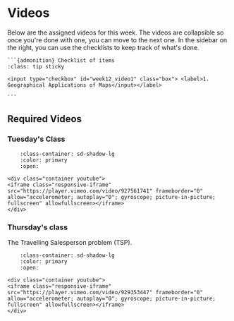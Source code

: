 # Videos

Below are the assigned videos for this week. 
The videos are collapsible so once you're done with one, you can move to the next one.
In the sidebar on the right, you can use the checklists to keep track of what's done.

````{margin}
```{admonition} Checklist of items
:class: tip sticky

<input type="checkbox" id="week12_video1" class="box"> <label>1. Geographical Applications of Maps</input></label>

```
````

## Required Videos

### Tuesday's Class

```{dropdown} 1. Geographical Applications of Maps
    :class-container: sd-shadow-lg
    :color: primary
    :open:

<div class="container youtube">
<iframe class="responsive-iframe" src="https://player.vimeo.com/video/927561741" frameborder="0" allow="accelerometer; autoplay="0"; gyroscope; picture-in-picture; fullscreen" allowfullscreen></iframe>
</div>
```

### Thursday's class

The Travelling Salesperson problem (TSP).

```{dropdown} 2. Travelling Salesperson problem
    :class-container: sd-shadow-lg
    :color: primary
    :open:

<div class="container youtube">
<iframe class="responsive-iframe" src="https://player.vimeo.com/video/929353447" frameborder="0" allow="accelerometer; autoplay="0"; gyroscope; picture-in-picture; fullscreen" allowfullscreen></iframe>
</div>
```

<!--
```{dropdown} 5. Dijkstra's Algorithm
    :class-container: sd-shadow-lg
    :color: primary
    :open:

<div class="container youtube">
<iframe class="responsive-iframe" src="https://player.vimeo.com/video/927565362" frameborder="0" allow="accelerometer; autoplay="0"; gyroscope; picture-in-picture; fullscreen" allowfullscreen></iframe>
</div>
```

-->
